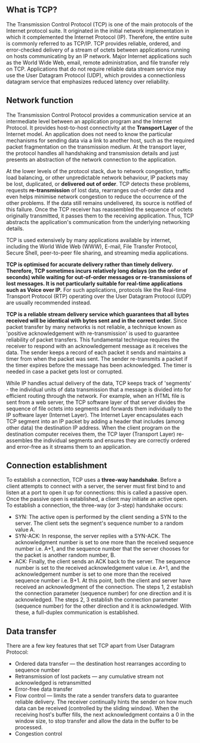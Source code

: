## What is TCP?
The Transmission Control Protocol (TCP) is one of the main protocols of the Internet protocol suite. It originated in the initial network implementation in which it complemented the Internet Protocol (IP). Therefore, the entire suite is commonly referred to as TCP/IP. TCP provides reliable, ordered, and error-checked delivery of a stream of octets between applications running on hosts communicating by an IP network. Major Internet applications such as the World Wide Web, email, remote administration, and file transfer rely on TCP. Applications that do not require reliable data stream service may use the User Datagram Protocol (UDP), which provides a connectionless datagram service that emphasizes reduced latency over reliability.

## Network function
The Transmission Control Protocol provides a communication service at an intermediate level between an application program and the Internet Protocol. It provides host-to-host connectivity at the __Transport Layer__ of the Internet model. An application does not need to know the particular mechanisms for sending data via a link to another host, such as the required packet fragmentation on the transmission medium. At the transport layer, the protocol handles all handshaking and transmission details and just presents an abstraction of the network connection to the application.

At the lower levels of the protocol stack, due to network congestion, traffic load balancing, or other unpredictable network behaviour, IP packets may be lost, duplicated, or __delivered out of order__. TCP detects these problems, requests __re-transmission__ of lost data, rearranges out-of-order data and even helps minimise network congestion to reduce the occurrence of the other problems. If the data still remains undelivered, its source is notified of this failure. Once the TCP receiver has reassembled the sequence of octets originally transmitted, it passes them to the receiving application. Thus, TCP abstracts the application's communication from the underlying networking details.

TCP is used extensively by many applications available by internet, including the World Wide Web (WWW), E-mail, File Transfer Protocol, Secure Shell, peer-to-peer file sharing, and streaming media applications.

__TCP is optimised for accurate delivery rather than timely delivery. Therefore, TCP sometimes incurs relatively long delays (on the order of seconds) while waiting for out-of-order messages or re-transmissions of lost messages. It is not particularly suitable for real-time applications such as Voice over IP.__ For such applications, protocols like the Real-time Transport Protocol (RTP) operating over the User Datagram Protocol (UDP) are usually recommended instead.

__TCP is a reliable stream delivery service which guarantees that all bytes received will be identical with bytes sent and in the correct order.__ Since packet transfer by many networks is not reliable, a technique known as 'positive acknowledgement with re-transmission' is used to guarantee reliability of packet transfers. This fundamental technique requires the receiver to respond with an acknowledgement message as it receives the data. The sender keeps a record of each packet it sends and maintains a timer from when the packet was sent. The sender re-transmits a packet if the timer expires before the message has been acknowledged. The timer is needed in case a packet gets lost or corrupted.

While IP handles actual delivery of the data, TCP keeps track of 'segments' - the individual units of data transmission that a message is divided into for efficient routing through the network. For example, when an HTML file is sent from a web server, the TCP software layer of that server divides the sequence of file octets into segments and forwards them individually to the IP software layer (Internet Layer). The Internet Layer encapsulates each TCP segment into an IP packet by adding a header that includes (among other data) the destination IP address. When the client program on the destination computer receives them, the TCP layer (Transport Layer) re-assembles the individual segments and ensures they are correctly ordered and error-free as it streams them to an application.


## Connection establishment
To establish a connection, TCP uses a __three-way handshake__. Before a client attempts to connect with a server, the server must first bind to and listen at a port to open it up for connections: this is called a passive open. Once the passive open is established, a client may initiate an active open. To establish a connection, the three-way (or 3-step) handshake occurs:

* SYN: The active open is performed by the client sending a SYN to the server. The client sets the segment's sequence number to a random value A.
* SYN-ACK: In response, the server replies with a SYN-ACK. The acknowledgment number is set to one more than the received sequence number i.e. A+1, and the sequence number that the server chooses for the packet is another random number, B.
* ACK: Finally, the client sends an ACK back to the server. The sequence number is set to the received acknowledgement value i.e. A+1, and the acknowledgement number is set to one more than the received sequence number i.e. B+1.
At this point, both the client and server have received an acknowledgment of the connection. The steps 1, 2 establish the connection parameter (sequence number) for one direction and it is acknowledged. The steps 2, 3 establish the connection parameter (sequence number) for the other direction and it is acknowledged. With these, a full-duplex communication is established.

## Data transfer
There are a few key features that set TCP apart from User Datagram Protocol:

* Ordered data transfer — the destination host rearranges according to sequence number
* Retransmission of lost packets — any cumulative stream not acknowledged is retransmitted
* Error-free data transfer
* Flow control — limits the rate a sender transfers data to guarantee reliable delivery. The receiver continually hints the sender on how much data can be received (controlled by the sliding window). When the receiving host's buffer fills, the next acknowledgment contains a 0 in the window size, to stop transfer and allow the data in the buffer to be processed.
* Congestion control


